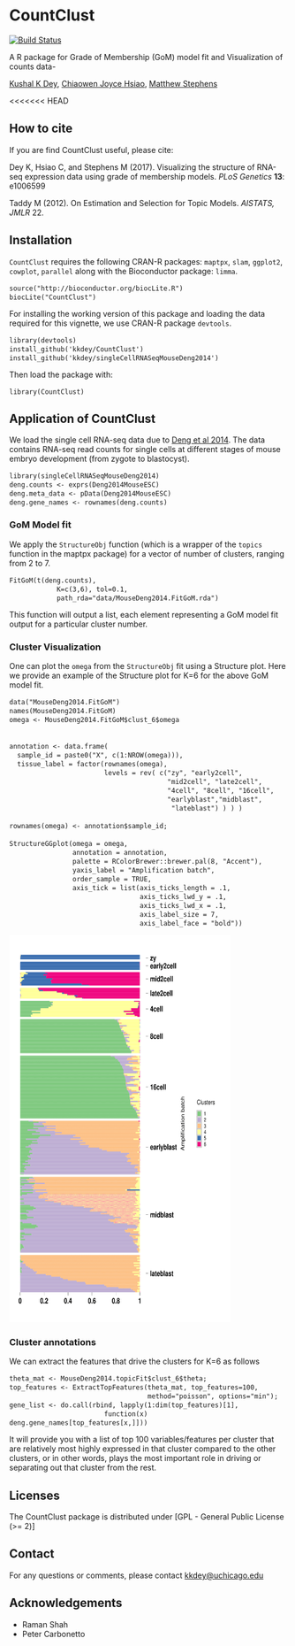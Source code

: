 # CountClust

[![Build Status](https://travis-ci.org/kkdey/CountClust.svg?branch=master)](https://travis-ci.org/kkdey/CountClust)

A R package for Grade of Membership (GoM) model fit and Visualization of counts data-

[Kushal K Dey](http://kkdey.github.io/), [Chiaowen Joyce Hsiao](http://jhsiao999.github.io/), [Matthew Stephens](http://stephenslab.uchicago.edu/)

<<<<<<< HEAD
## How to cite

If you are find CountClust useful, please cite:

Dey K, Hsiao C, and Stephens M (2017). Visualizing the structure of
RNA-seq expression data using grade of membership models. *PLoS
Genetics*  **13**: e1006599

Taddy M (2012). On Estimation and Selection for Topic Models. *AISTATS, JMLR* 22.


## Installation

`CountClust` requires the following CRAN-R packages: `maptpx`, `slam`, `ggplot2`, `cowplot`, `parallel` along with the Bioconductor package: `limma`.

```
source("http://bioconductor.org/biocLite.R")
biocLite("CountClust")
```

For installing the working version of this package and loading the data required for this vignette, we use CRAN-R package `devtools`.

```
library(devtools)
install_github('kkdey/CountClust')
install_github('kkdey/singleCellRNASeqMouseDeng2014') 
```

Then load the package with:

```
library(CountClust)
```

## Application of CountClust

We load the single cell RNA-seq data due to [Deng et al 2014](http://www.ncbi.nlm.nih.gov/pubmed/24408435). The data contains RNA-seq read counts for single cells at different stages of mouse embryo development (from zygote to blastocyst). 

```
library(singleCellRNASeqMouseDeng2014)
deng.counts <- exprs(Deng2014MouseESC)
deng.meta_data <- pData(Deng2014MouseESC)
deng.gene_names <- rownames(deng.counts)
```

### GoM Model fit 

We apply the `StructureObj` function (which is a wrapper of the `topics` function in the maptpx package) for a vector of number of clusters, ranging from 2 to 7. 

```
FitGoM(t(deng.counts),
            K=c(3,6), tol=0.1,
            path_rda="data/MouseDeng2014.FitGoM.rda")
```

This function will output a list, each element representing a GoM model fit output for a particular cluster number. 

### Cluster Visualization

One can plot the `omega` from the `StructureObj` fit using a Structure plot. Here we provide an example of the Structure plot for K=6 for the above GoM model fit. 

```
data("MouseDeng2014.FitGoM")
names(MouseDeng2014.FitGoM)
omega <- MouseDeng2014.FitGoM$clust_6$omega


annotation <- data.frame(
  sample_id = paste0("X", c(1:NROW(omega))),
  tissue_label = factor(rownames(omega),
                        levels = rev( c("zy", "early2cell",
                                        "mid2cell", "late2cell",
                                        "4cell", "8cell", "16cell",
                                        "earlyblast","midblast",
                                         "lateblast") ) ) )

rownames(omega) <- annotation$sample_id;

StructureGGplot(omega = omega,
                annotation = annotation,
                palette = RColorBrewer::brewer.pal(8, "Accent"),
                yaxis_label = "Amplification batch",
                order_sample = TRUE,
                axis_tick = list(axis_ticks_length = .1,
                                 axis_ticks_lwd_y = .1,
                                 axis_ticks_lwd_x = .1,
                                 axis_label_size = 7,
                                 axis_label_face = "bold"))

```

<img src="vignettes/structure_plot.png" alt="Structure Plot" height="700" width="400">


### Cluster annotations

We can extract the features that drive the clusters for K=6 as follows 

```
theta_mat <- MouseDeng2014.topicFit$clust_6$theta;
top_features <- ExtractTopFeatures(theta_mat, top_features=100,
                                   method="poisson", options="min");
gene_list <- do.call(rbind, lapply(1:dim(top_features)[1],
                        function(x) deng.gene_names[top_features[x,]]))
```
It will provide you with a list of top 100 variables/features per cluster that are relatively most highly expressed in that cluster compared to the other clusters, or in other words, plays the most important role in driving or separating out that cluster from the rest. 


## Licenses

The CountClust package is distributed under [GPL - General Public License (>= 2)]

## Contact

For any questions or comments, please contact [kkdey@uchicago.edu](kkdey@uchicago.edu)

## Acknowledgements

- Raman Shah
- Peter Carbonetto

